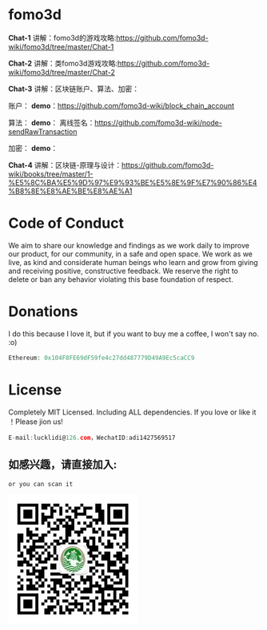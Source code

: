 # fomo3d

**Chat-1**
讲解：fomo3d的游戏攻略:https://github.com/fomo3d-wiki/fomo3d/tree/master/Chat-1

**Chat-2**
讲解：类fomo3d游戏攻略:https://github.com/fomo3d-wiki/fomo3d/tree/master/Chat-2

**Chat-3**
讲解：区块链账户、算法、加密：

账户：
**demo**：https://github.com/fomo3d-wiki/block_chain_account

算法：
**demo**：  离线签名：https://github.com/fomo3d-wiki/node-sendRawTransaction

加密：
**demo**： 
       
**Chat-4**
讲解：区块链-原理与设计：https://github.com/fomo3d-wiki/books/tree/master/1-%E5%8C%BA%E5%9D%97%E9%93%BE%E5%8E%9F%E7%90%86%E4%B8%8E%E8%AE%BE%E8%AE%A1

# Code of Conduct

We aim to share our knowledge and findings as we work daily to improve our product, for our community, in a safe and open space. We work as we live, as kind and considerate human beings who learn and grow from giving and receiving positive, constructive feedback. We reserve the right to delete or ban any behavior violating this base foundation of respect.

# Donations

I do this because I love it, but if you want to buy me a coffee, I won't say no. :o)
```php
Ethereum: 0x104F8FE69dF59fe4c27dd487779D49A9Ec5caCC9
```
# License

Completely MIT Licensed. Including ALL dependencies. If you love or like it ！Please jion us!
```go
E-mail:lucklidi@126.com，WechatID:adi1427569517
```
## 如感兴趣，请直接加入:
```
or you can scan it
```

![Image text](https://github.com/fomo3d-wiki/books/blob/master/images/weixinGZ.jpg)


